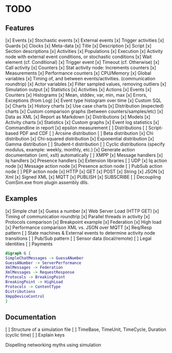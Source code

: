 TODO
========

Features
-------------

[x] Events
	[x] Stochastic events
	[x] External events
	[x] Trigger activities
	[x] Guards
	[x] Clocks
[x] Meta-data
	[x] Title
	[x] Description
	[x] Script
	[x] Section descriptions
[x] Activities
	[x] Populations
	[x] Execution
	[x] Activity node with external event conditions, or stochastic conditions
		[x] Wait element (cf. Conditional)
		[x] Trigger event
		[x] Timeout (cf. Otherwise)
		[x] Call activity
	[x] Counters
	[x] Stat activity node: Increments counters
	[x] Measurements
	[x] Performance counters
	[x] CPU/Memory
	[x] Global variables
	[x] Timing of, and between events/activities. (communication roundtrip)
	[x] Actor variables
	[x] Filter sampled values, removing outliers
[x] Simulation output
	[x] Statistics
		[x] Activities
		[x] Actions
		[x] Events
		[x] Counters
		[x] Histograms
		[x] Mean, stddev, var, min, max
		[x] Errors, Exceptions (from Log)
		[x] Event type histogram over time
		[x] Custom SQL
	[x] Charts
		[x] History charts
		[x] Use case charts
		[x] Distribution (expected) charts
		[x] Custom comparison graphs (between counters/samples/etc)
	[x] Data as XML
	[x] Report as Markdown
		[x] Distributions
		[x] Models
		[x] Activity charts
		[x] Statistics
		[x] Custom graphs
		[x] Event log statistics
	[x] Commandline in report
	[x] epsilon measurement
[ ] Distributions
	[ ] Script-based PDF and CDF
	[ ] Arcsine distribution
	[ ] Beta distribution
	[x] Chi distribution
	[x] Chi-squared distribution
	[x] Exponential distribution
	[x] Gamma distribution
	[ ] Student-t distribution
	[ ] Cyclic distributions (specify modulus, example: weekly, monthly, etc.)
[x] Generate action documentation (xml, xslt) automatically
[ ] XMPP
	[x] Message handlers
	[x] Iq handlers
	[x] Presence handlers
	[x] Extension libraries
	[ ] UDP
	[x] Iq action node
	[x] Message action node
	[x] Presence action node
	[ ] PubSub action node
	[ ] PEP action node
[x] HTTP
	[x] GET
	[x] POST
		[x] String
		[x] JSON
		[x] Xml
		[x] Signed XML
[x] MQTT
	[x] PUBLISH
	[x] SUBSCRIBE
[ ] Decoupling ComSim.exe from plugin assembly dlls.

Examples
--------------

[x] Simple chat
[x] Guess a number
[x] Web Server Load (HTTP GET)
[x] Timing of communication roundtrip
[x] Parallel threads in activity
[x] Protocols comparison
[x] Breakpoint example
[x] Federation
[x] High load
[x] Performance comparison XML vs. JSON over MQTT
[x] Req/Resp pattern
[ ] State machines & External events to determine activity node transitions
[ ] Pub/Sub pattern
[ ]	Sensor data (local/remote)
[ ] Legal identities
[ ] Payments

```dot
digraph G {
SimpleChatMessages -> GuessANumber
GuessANumber -> ServerPerformance
XmlMessages -> Federation
XmlMessages -> RequestResponse
Protocols -> BreakingPoint
BreakingPoint -> HighLoad
Protocols -> ContentType
Distributions
XmppDeviceControl
}
```

Documentation
--------------------

[ ] Structure of a simulation file
[ ] TimeBase, TimeUnit, TimeCycle, Duration (cyclic time)
[ ] Explain keys

Dispelling networking myths using simulation
